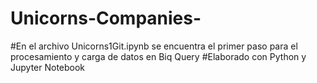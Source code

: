 # Unicorns-Companies-

#En el archivo Unicorns1Git.ipynb se encuentra el primer paso para el procesamiento y carga de datos en Biq Query 
#Elaborado con Python y Jupyter Notebook
